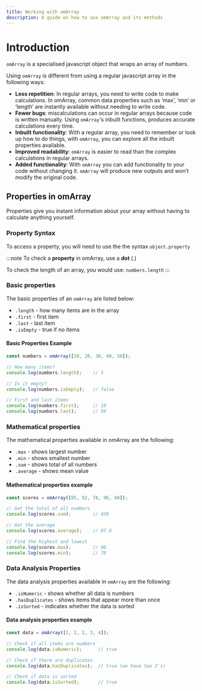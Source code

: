 ```yaml
---
title: Working with omArray
description: A guide on how to use omArray and its methods
---
```

# Introduction

`omArray` is a specialised javascript object that wraps an array of numbers. 

Using `omArray` is different from using a regular javascript array in the following ways:

- **Less repetition**: In regular arrays, you need to write code to make calculations. In omArray, common data properties such as ‘max’, ‘min’ or ‘length’ are instantly available without needing to write code. 
- **Fewer bugs**: miscalculations can occur in regular arrays because code is written manually.  Using `omArray`'s inbuilt functions, produces accurate calculations every time.
- **Inbuilt functionality**: With a regular array, you need to remember or look up how to do things, with `omArray`, you can explore all the inbuilt properties available.
- **Improved readability**: `omArray` is easier to read than the complex calculations in regular arrays.
- **Added functionality**: With `omArray` you can add functionality to your code without changing it. `omArray` will produce new outputs and won’t modify the original code.



## Properties in omArray

Properties give you instant information about your array without having to calculate anything yourself.

### Property Syntax 
To access a property, you will need to use the the syntax `object.property`

:::note
To check a **property** in omArray, use a **dot** (.) 

To check the length of an array, you would use: `numbers.length`
:::

### Basic properties
The basic properties of an `omArray` are listed below:

- `.length` - how many items are in the array
- `.first` -  first item
- `.last` - last item
- `.isEmpty` - true if no items

#### Basic Properties Example

```js
const numbers = omArray([10, 20, 30, 40, 50]);

// How many items?
console.log(numbers.length);    // 5

// Is it empty?
console.log(numbers.isEmpty);   // false

// First and last items
console.log(numbers.first);     // 10
console.log(numbers.last);      // 50
```

### Mathematical properties

The mathematical properties available in omArray are the following:

- `.max` - shows largest number
- `.min` - shows smallest number
- `.sum` - shows total of all numbers
- `.average` - shows mean value

#### Mathematical properties example

```js
const scores = omArray([85, 92, 78, 96, 88]);

// Get the total of all numbers
console.log(scores.sum);        // 439

// Get the average
console.log(scores.average);    // 87.8

// Find the highest and lowest
console.log(scores.max);        // 96
console.log(scores.min);        // 78
```

### Data Analysis Properties

The data analysis properties available in `omArray` are the following:

- `.isNumeric` - shows whether all data is numbers
- `.hasDuplicates` - shows items that appear more than once
- `.isSorted` - indicates whether the data is sorted 

#### Data analysis properties example

```js
const data = omArray([1, 2, 2, 3, 4]);

// Check if all items are numbers
console.log(data.isNumeric);      // true

// Check if there are duplicates
console.log(data.hasDuplicates);  // true (we have two 2's)

// Check if data is sorted
console.log(data.isSorted);       // true
